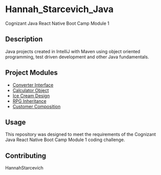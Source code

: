 # Hannah_Starcevich_Java
Cognizant Java React Native Boot Camp Module 1

## Description
Java projects created in IntelliJ with Maven using object oriented programming, test driven development and other Java fundamentals. 
      
## Project Modules 
* [Converter Interface](https://github.com/HannahStarcevich/Hannah_Starcevich_Java/tree/master/M1-Challenge-Starcevich-Hannah/ConverterInterface)
* [Calculator Object](https://github.com/HannahStarcevich/Hannah_Starcevich_Java/tree/master/M1-Challenge-Starcevich-Hannah/CalculatorObject)
* [Ice Cream Design](https://github.com/HannahStarcevich/Hannah_Starcevich_Java/tree/master/M1-Challenge-Starcevich-Hannah/IceCreamClassDesign)
* [RPG Inheritance](https://github.com/HannahStarcevich/Hannah_Starcevich_Java/tree/master/M1-Challenge-Starcevich-Hannah/RPGInheritance)
* [Customer Composition](https://github.com/HannahStarcevich/Hannah_Starcevich_Java/tree/master/M1-Challenge-Starcevich-Hannah/CustomerComposition)

## Usage
This repository was designed to meet the requirements of the Cognizant Java React Native Boot Camp Module 1 coding challenge. 

## Contributing
HannahStarcevich


